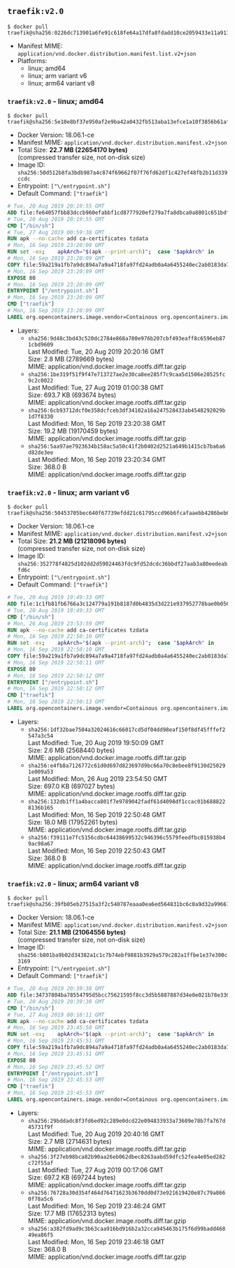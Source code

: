 ## `traefik:v2.0`

```console
$ docker pull traefik@sha256:0226dc713901a6fe91c618fe64a17dfa8fdadd10ce2059433e11a911d75086c4
```

-	Manifest MIME: `application/vnd.docker.distribution.manifest.list.v2+json`
-	Platforms:
	-	linux; amd64
	-	linux; arm variant v6
	-	linux; arm64 variant v8

### `traefik:v2.0` - linux; amd64

```console
$ docker pull traefik@sha256:5e10e8bf37e950af2e9ba42a0432fb513aba13efce1a10f3856b61af17edb1a2
```

-	Docker Version: 18.06.1-ce
-	Manifest MIME: `application/vnd.docker.distribution.manifest.v2+json`
-	Total Size: **22.7 MB (22654170 bytes)**  
	(compressed transfer size, not on-disk size)
-	Image ID: `sha256:50d512b8fa3bdb987a4c874f69662f07f76fd62df1c427ef48fb2b11d339ccdc`
-	Entrypoint: `["\/entrypoint.sh"]`
-	Default Command: `["traefik"]`

```dockerfile
# Tue, 20 Aug 2019 20:19:55 GMT
ADD file:fe64057fbb83dccb960efabbf1cd8777920ef279a7fa8dbca0a8801c651bdf7c in / 
# Tue, 20 Aug 2019 20:19:55 GMT
CMD ["/bin/sh"]
# Tue, 27 Aug 2019 00:59:38 GMT
RUN apk --no-cache add ca-certificates tzdata
# Mon, 16 Sep 2019 23:20:08 GMT
RUN set -ex; 	apkArch="$(apk --print-arch)"; 	case "$apkArch" in 		armhf) arch='armv6' ;; 		aarch64) arch='arm64' ;; 		x86_64) arch='amd64' ;; 		*) echo >&2 "error: unsupported architecture: $apkArch"; exit 1 ;; 	esac; 	wget --quiet -O /tmp/traefik.tar.gz "https://github.com/containous/traefik/releases/download/v2.0.0/traefik_v2.0.0_linux_$arch.tar.gz"; 	tar xzvf /tmp/traefik.tar.gz -C /usr/local/bin traefik; 	rm -f /tmp/traefik.tar.gz; 	chmod +x /usr/local/bin/traefik
# Mon, 16 Sep 2019 23:20:09 GMT
COPY file:59a219a1fb7a9dc894a7a9a4718fa97fd24adb0a4a6455240ec2ab0183da796e in / 
# Mon, 16 Sep 2019 23:20:09 GMT
EXPOSE 80
# Mon, 16 Sep 2019 23:20:09 GMT
ENTRYPOINT ["/entrypoint.sh"]
# Mon, 16 Sep 2019 23:20:09 GMT
CMD ["traefik"]
# Mon, 16 Sep 2019 23:20:09 GMT
LABEL org.opencontainers.image.vendor=Containous org.opencontainers.image.url=https://traefik.io org.opencontainers.image.title=Traefik org.opencontainers.image.description=A modern reverse-proxy org.opencontainers.image.version=v2.0.0 org.opencontainers.image.documentation=https://docs.traefik.io
```

-	Layers:
	-	`sha256:9d48c3bd43c520dc2784e868a780e976b207cbf493eaff8c6596eb871cbd9609`  
		Last Modified: Tue, 20 Aug 2019 20:20:16 GMT  
		Size: 2.8 MB (2789669 bytes)  
		MIME: application/vnd.docker.image.rootfs.diff.tar.gzip
	-	`sha256:1be319f51f9f47e713727ae2e30ca8ee285f7c9caa5d1506e20525fc9c2c0022`  
		Last Modified: Tue, 27 Aug 2019 01:00:38 GMT  
		Size: 693.7 KB (693674 bytes)  
		MIME: application/vnd.docker.image.rootfs.diff.tar.gzip
	-	`sha256:6cb93712dcf0e358dcfceb3df34102a16a247528433ab4548292029b1d7f8330`  
		Last Modified: Mon, 16 Sep 2019 23:20:38 GMT  
		Size: 19.2 MB (19170459 bytes)  
		MIME: application/vnd.docker.image.rootfs.diff.tar.gzip
	-	`sha256:5aa97ae7923634b158ac5a50c41f2b0402d2521a649b1415cb7ba6a6d82de3ee`  
		Last Modified: Mon, 16 Sep 2019 23:20:34 GMT  
		Size: 368.0 B  
		MIME: application/vnd.docker.image.rootfs.diff.tar.gzip

### `traefik:v2.0` - linux; arm variant v6

```console
$ docker pull traefik@sha256:50453705bec640f67739efdd21c61795ccd96b6fcafaaebb4286beb61b792e2d
```

-	Docker Version: 18.06.1-ce
-	Manifest MIME: `application/vnd.docker.distribution.manifest.v2+json`
-	Total Size: **21.2 MB (21218096 bytes)**  
	(compressed transfer size, not on-disk size)
-	Image ID: `sha256:352778f4825d102dd2d59024463fdc9fd52dcdc36bbdf27aab3a80eedeabfd6c`
-	Entrypoint: `["\/entrypoint.sh"]`
-	Default Command: `["traefik"]`

```dockerfile
# Tue, 20 Aug 2019 19:49:33 GMT
ADD file:1c1fb81fb6766a3c124779a191b8187d0b4835d3d221e937952778bae0b0562b in / 
# Tue, 20 Aug 2019 19:49:33 GMT
CMD ["/bin/sh"]
# Mon, 26 Aug 2019 23:53:59 GMT
RUN apk --no-cache add ca-certificates tzdata
# Mon, 16 Sep 2019 22:50:10 GMT
RUN set -ex; 	apkArch="$(apk --print-arch)"; 	case "$apkArch" in 		armhf) arch='armv6' ;; 		aarch64) arch='arm64' ;; 		x86_64) arch='amd64' ;; 		*) echo >&2 "error: unsupported architecture: $apkArch"; exit 1 ;; 	esac; 	wget --quiet -O /tmp/traefik.tar.gz "https://github.com/containous/traefik/releases/download/v2.0.0/traefik_v2.0.0_linux_$arch.tar.gz"; 	tar xzvf /tmp/traefik.tar.gz -C /usr/local/bin traefik; 	rm -f /tmp/traefik.tar.gz; 	chmod +x /usr/local/bin/traefik
# Mon, 16 Sep 2019 22:50:10 GMT
COPY file:59a219a1fb7a9dc894a7a9a4718fa97fd24adb0a4a6455240ec2ab0183da796e in / 
# Mon, 16 Sep 2019 22:50:11 GMT
EXPOSE 80
# Mon, 16 Sep 2019 22:50:12 GMT
ENTRYPOINT ["/entrypoint.sh"]
# Mon, 16 Sep 2019 22:50:12 GMT
CMD ["traefik"]
# Mon, 16 Sep 2019 22:50:13 GMT
LABEL org.opencontainers.image.vendor=Containous org.opencontainers.image.url=https://traefik.io org.opencontainers.image.title=Traefik org.opencontainers.image.description=A modern reverse-proxy org.opencontainers.image.version=v2.0.0 org.opencontainers.image.documentation=https://docs.traefik.io
```

-	Layers:
	-	`sha256:1df32bae7504a32024616c66017cd5df04dd98eaf150f8df45fffef2547a3c54`  
		Last Modified: Tue, 20 Aug 2019 19:50:09 GMT  
		Size: 2.6 MB (2568440 bytes)  
		MIME: application/vnd.docker.image.rootfs.diff.tar.gzip
	-	`sha256:e4fb8a7126772c61d0d697d823697d9bc66a70c8ebee8f9130d250291e009a53`  
		Last Modified: Mon, 26 Aug 2019 23:54:50 GMT  
		Size: 697.0 KB (697027 bytes)  
		MIME: application/vnd.docker.image.rootfs.diff.tar.gzip
	-	`sha256:132db1ff1a4bacca801f7e9789042fadf61d4098df1ccac01b6888228136b165`  
		Last Modified: Mon, 16 Sep 2019 22:50:48 GMT  
		Size: 18.0 MB (17952261 bytes)  
		MIME: application/vnd.docker.image.rootfs.diff.tar.gzip
	-	`sha256:f39111e7fc5156cdbc64438699532c946396c5579feedfbc015938b49ac98a67`  
		Last Modified: Mon, 16 Sep 2019 22:50:43 GMT  
		Size: 368.0 B  
		MIME: application/vnd.docker.image.rootfs.diff.tar.gzip

### `traefik:v2.0` - linux; arm64 variant v8

```console
$ docker pull traefik@sha256:39fb05eb27515a3f2c540787eaaa0ea6ed564831bc6c0a9d32a99661f090ed0b
```

-	Docker Version: 18.06.1-ce
-	Manifest MIME: `application/vnd.docker.distribution.manifest.v2+json`
-	Total Size: **21.1 MB (21064556 bytes)**  
	(compressed transfer size, not on-disk size)
-	Image ID: `sha256:b801ba9b02d34382a1c1c7b74ebf9881b3929a579c282a1ffbe1e37e300c3169`
-	Entrypoint: `["\/entrypoint.sh"]`
-	Default Command: `["traefik"]`

```dockerfile
# Tue, 20 Aug 2019 20:39:38 GMT
ADD file:34737804ba78554795d5bcc75621595f8cc3d5b5887887d34e0e021b78e330b7 in / 
# Tue, 20 Aug 2019 20:39:38 GMT
CMD ["/bin/sh"]
# Tue, 27 Aug 2019 00:16:11 GMT
RUN apk --no-cache add ca-certificates tzdata
# Mon, 16 Sep 2019 23:45:50 GMT
RUN set -ex; 	apkArch="$(apk --print-arch)"; 	case "$apkArch" in 		armhf) arch='armv6' ;; 		aarch64) arch='arm64' ;; 		x86_64) arch='amd64' ;; 		*) echo >&2 "error: unsupported architecture: $apkArch"; exit 1 ;; 	esac; 	wget --quiet -O /tmp/traefik.tar.gz "https://github.com/containous/traefik/releases/download/v2.0.0/traefik_v2.0.0_linux_$arch.tar.gz"; 	tar xzvf /tmp/traefik.tar.gz -C /usr/local/bin traefik; 	rm -f /tmp/traefik.tar.gz; 	chmod +x /usr/local/bin/traefik
# Mon, 16 Sep 2019 23:45:51 GMT
COPY file:59a219a1fb7a9dc894a7a9a4718fa97fd24adb0a4a6455240ec2ab0183da796e in / 
# Mon, 16 Sep 2019 23:45:51 GMT
EXPOSE 80
# Mon, 16 Sep 2019 23:45:52 GMT
ENTRYPOINT ["/entrypoint.sh"]
# Mon, 16 Sep 2019 23:45:53 GMT
CMD ["traefik"]
# Mon, 16 Sep 2019 23:45:53 GMT
LABEL org.opencontainers.image.vendor=Containous org.opencontainers.image.url=https://traefik.io org.opencontainers.image.title=Traefik org.opencontainers.image.description=A modern reverse-proxy org.opencontainers.image.version=v2.0.0 org.opencontainers.image.documentation=https://docs.traefik.io
```

-	Layers:
	-	`sha256:29bddadc8f3fd6ed92c289e0dcd22e094833933a73609e78b7fa767d45731f9f`  
		Last Modified: Tue, 20 Aug 2019 20:40:16 GMT  
		Size: 2.7 MB (2714631 bytes)  
		MIME: application/vnd.docker.image.rootfs.diff.tar.gzip
	-	`sha256:3f27eb98bca82b90aa26eb062dbec8263aabd59dfc52fea4e05ed282c72f55af`  
		Last Modified: Tue, 27 Aug 2019 00:17:06 GMT  
		Size: 697.2 KB (697244 bytes)  
		MIME: application/vnd.docker.image.rootfs.diff.tar.gzip
	-	`sha256:76728a30d354f464d76471623b3670dd0d73e921619420e87c79a8660f78a5c6`  
		Last Modified: Mon, 16 Sep 2019 23:46:24 GMT  
		Size: 17.7 MB (17652313 bytes)  
		MIME: application/vnd.docker.image.rootfs.diff.tar.gzip
	-	`sha256:a382fd9ad9c3b63caa916bd916b2a32cca945463b175f6d99badd46849ea86f5`  
		Last Modified: Mon, 16 Sep 2019 23:46:18 GMT  
		Size: 368.0 B  
		MIME: application/vnd.docker.image.rootfs.diff.tar.gzip
